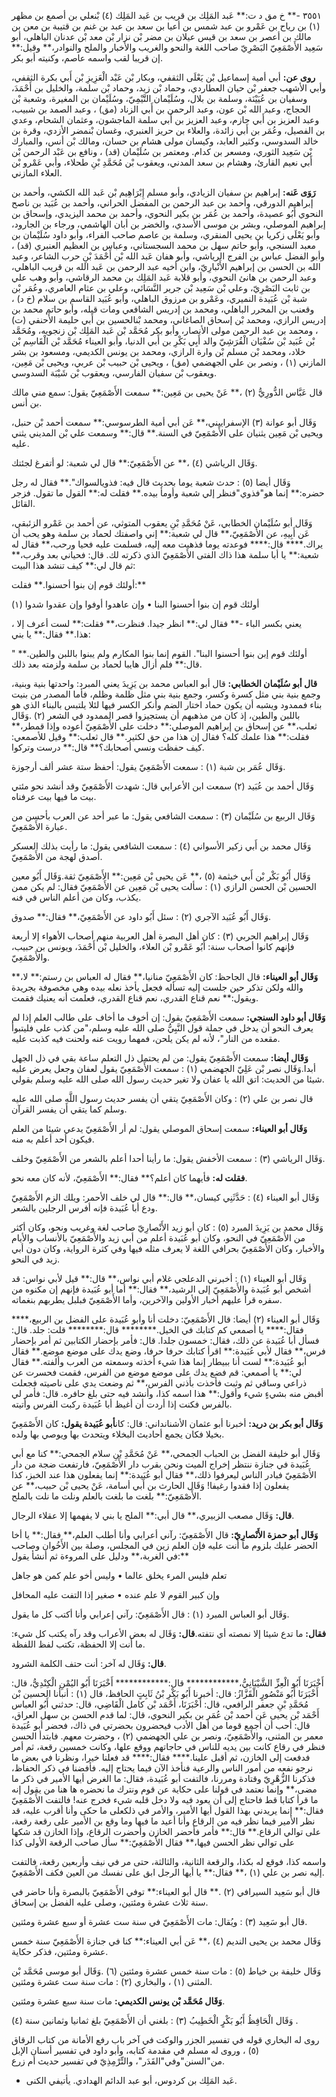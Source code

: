 ٣٥٥١ -** خ مق د ت:** عَبد المَلِك بن قريب بن عَبد المَلِك (٤) بْنعلي بن أصمع بن مظهر (١) بن رياح بن عَمْرو بن عبد شمس بن أعيا بن سعد بن عبد بن غنم بن قتيبة بن معن بن مالك بن أعصر بن سعد بن قيس عيلان بن مضر بْن نزار بْن معد بْن عدنان الباهلي، أبو سَعِيد الأَصْمَعِيّ البَصْرِيّ صاحب اللغة والنحو والغريب والأخبار والملح والنوادر،** وقيل:** إن قريبا لقب واسمه عاصم، وكنيته أبو بكر.

**روى عن:** أبي أمية إسماعيل بْن يَعْلَى الثقفي، وبكار بْن عَبْد الْعَزِيزِ بْن أَبي بكرة الثقفي، وأبي الأشهب جعفر بْن حيان العطاردي، وحماد بْن زيد، وحماد بْن سلمة، والخليل بن أَحْمَدَ، وسفيان بن عُيَيْنَة، وسلمة بن بلال، وسُلَيْمان التَّيْمِيّ، وسُلَيْمان بن المغيرة، وشعبة بْن الحجاج، وعبد الله بْن عون، وعبد الرحمن بن أَبي الزناد (مق) ، وعبد الصمد بن شبيب، وعبد العزيز بن أَبي حازم، وعبد العزيز بن أَبي سلمة الماجشون، وعثمان الشحام، وعدي بن الفصيل، وعُمَر بن أَبي زائدة، والعلاء بن حريز العنبري، وغسان بْنمضر الأزدي، وقرة بن خالد السدوسي، وكثير العابد، وكيسان مولى هشام بن حسان، ومالك بْن أنس، والمبارك بْن سَعِيد الثوري، ومسعر بن كدام. ومعتمر بن سُلَيْمان (قد) ، ونافع بن عَبْد الرحمن بْن أَبي نعيم القارئ، وهشام بن سعد المدني، ويعقوب بْن مُحَمَّدِ بْنِ طحلاء، وأبي عَمْرو بْن العلاء المازني.

**رَوَى عَنه:** إبراهيم بن سفيان الزيادي، وأبو مسلم إِبْرَاهِيم بْن عَبد الله الكشي، وأحمد بن إبراهيم الدورقي، وأحمد بن عبد الرحمن بن المفضل الحراني، وأحمد بن عُبَيد بن ناصح النحوي أَبُو عصيدة، وأحمد بن عُمَر بن بكير النحوي، وأحمد بن محمد اليزيدي، وإسحاق بن إبراهيم الموصلي، وبشر بن موسى الأسدي، والخضر بن أبان الهاشمي، ورجاء بن الجارود، وأبو يَعْلَى زكريا بن يحيى المنقري، وسلمة بن عاصم صاحب الفراء، وأبو داود سُلَيْمان بن معبد السنجي، وأبو حاتم سهل بن محمد السجستاني، وعباس بن العظيم العنبري (قد) ، وأبو الفضل عباس بن الفرج الرياشي، وأبو هفان عَبد الله بْن أَحْمَدَ بْنِ حرب الشاعر، وعبد الله بن الحسن بن إبراهيم الأَنْبارِيّ، وابن أخيه عبد الرحمن بن عَبد الله بن قريب الباهلي، وعبد الرحمن بن هانئ النحوي، وأبو قلابة عَبد المَلِك بن محمد الرقاشي، وأبو وهب علي بن ثابت البَصْرِيّ، وعلي بْن سَعِيد بْن جرير النَّسَائي، وعلي بن عثام العامري، وعُمَر بْن شبة بْن عُبَيدة النميري، وعَمْرو بن مرزوق الباهلي، وأبو عُبَيد القاسم بن سلام (خ د) ، وقعنب بن المحرر الباهلي، ومحمد بن إدريس الشافعي ومات قبله، وأبو حاتم محمد بن إدريس الرازي، ومحمد بْن إسحاق الصاغاني، ومحمد بْنالحسين بن أَبي حليمة الأَحنفي (ت) ، ومحمد بن عبد الرحمن مولى الأنصار، وأبو بكر مُحَمَّد بْن عَبد المَلِك بْن زنجويه، ومُحَمَّد بْن عُبَيد بْن سُفْيَان الْقُرَشِيّ والد أَبِي بَكْرِ بن أَبي الدنيا، وأبو العيناء مُحَمَّد بْن الْقَاسِم بْن خلاد، ومحمد بْن مسلم بْن وارة الرازي، ومحمد بن يونس الكديمي، ومسعود بن بشر المازني (١) ، ونصر بن علي الجهضمي (مق) ، ويحيى بْن حبيب بْن عربي، ويحيى بْن مَعِين، ويعقوب بْن سفيان الفارسي، ويعقوب بْن شَيْبَة السدوسي.

قال عَبَّاس الدُّورِيُّ (٢) ،** عَنْ يحيى بن مَعِين:** سمعت الأَصْمَعِيّ يقول: سمع مني مالك بن أنس.

وَقَال أبو عوانة (٣) الإسفراييني،** عَن أبي أمية الطرسوسي:** سمعت أحمد بْن حنبل، ويحيى بْن مَعِين يثنيان على الأَصْمَعِيّ في السنة.** قال:** وسمعت علي بْن المديني يثني عليه.

وَقَال الرياشي (٤) ،** عن الأَصْمَعِيّ:** قال لي شعبة: لو أتفرغ لجئتك.

وَقَال أيضا (٥) : حدث شعبة يوما بحديث قال فيه: فذويالسواك".** فقال له رجل حضره:** إنما هو"فذوي"فنظر إلي شعبة وأومأ بيده.** فقلت له:** القول ما تقول. فزجر القائل.

وَقَال أبو سُلَيْمان الخطابي، عَنْ مُحَمَّدِ بْنِ يعقوب المتوثي، عن أحمد بن عَمْرو الزئبقي، عَن أَبِيهِ، عن الأَصْمَعِيّ،** قال لي شعبة:** إني واصفتك لحماد بن سلمة وهو يحب أن يراك.**** قال:**** فوعدته يوما فذهبت معه إليه، فسلمت عليه فحيا ورحب،** فقال له شعبة:** يا أبا سلمة هذا ذاك الفتى الأَصْمَعِيّ الذي ذكرته لك. قال: فحياني بعد وقرب،** ثم قال لي:** كيف تنشد هذا البيت:

أولئك قوم إن بنوا أحسنوا.** فقلت:**

أولئك قوم إن بنوا أحسنوا البنا • وإن عاهدوا أوفوا وإن عقدوا شدوا (١)

، يعني بكسر الباء -** فقال لي:** انظر جيدا. فنظرت،** فقلت:** لست أعرف إلا هذا.** فقال:** يا بني:

" أولئك قوم إبن بنوا أحسنوا البنا". القوم إنما بنوا المكارم ولم يبنوا باللبن والطين.** قال:** فلم أزال هايبا لحماد بن سلمة ولزمته بعد ذلك.

**قال أبو سُلَيْمان الخطابي:** قال أبو العباس محمد بن يَزِيدَ يعني المبرد: واحدتها بنية وبنية، وجمع بنية بني مثل كسرة وكسر، وجمع بنية بني مثل ظلمة وظلم، فأما المصدر من بنيت بناء فممدود ويشبه أن يكون حماد اختار الضم وأنكر الكسر فيها لئلا يلتبس بالبناء الذي هو باللبن والطين، إذ كان من مذهبهم أن يستجيزوا قصر الممدود في الشعر (٢) .وَقَال ثعلب،** عن إسحاق بن إبراهيم الموصلي:** دخلت على الأَصْمَعِيّ أعوده وإذا قمطر،** فقلت:** هذا علمك كله؟ فقال إن هذا من حق لكثير.** قال ثعلب:** وقيل للأصمعي: كيف حفظت ونسي أصحابك؟** قال:** درست وتركوا.

وَقَال عُمَر بن شبة (١) : سمعت الأَصْمَعِيّ يقول: أحفظ ستة عشر ألف أرجوزة.

وَقَال أحمد بن عُبَيد (٢) سمعت ابن الأعرابي قال: شهدت الأَصْمَعِيّ وقد أنشد نحو مئتي بيت ما فيها بيت عرفناه.

وَقَال الربيع بن سُلَيْمان (٣) : سمعت الشافعي يقول: ما عبر أحد عن العرب بأحسن من عبارة الأَصْمَعِيّ.

وَقَال محمد بن أَبي زكير الأسواني (٤) : سمعت الشافعي يقول: ما رأيت بذلك العسكر أصدق لهجة من الأَصْمَعِيّ.

وَقَال أَبُو بَكْر بْن أَبي خيثمة (٥) ،** عَن يحيى بْن مَعِين:** الأَصْمَعِيّ ثقة.وَقَال أَبُو معين الحسين بْن الحسن الرازي (١) : سألت يحيى بْن مَعِين عن الأَصْمَعِيّ فقال: لم يكن ممن يكذب، وكان من أعلم الناس في فنه.

وَقَال أَبُو عُبَيد الآجري (٢) : سئل أَبُو داود عن الأَصْمَعِيّ،** فقال:** صدوق.

وَقَال إبراهيم الحربي (٣) : كان أهل البصرة أهل العربية منهم أصحاب الأهواء إلا أربعة فإنهم كانوا أصحاب سنة: أَبُو عَمْرو بْن العلاء، والخليل بْن أَحْمَدَ، ويونس بن حبيب، والأَصْمَعِيّ.

**وَقَال أبو العيناء:** قال الجاحظ: كان الأَصْمَعِيّ منانيا،** فقال له العباس بن رستم:** لا،** والله ولكن تذكر حين جلست إليه تسأله فجعل يأخذ نعله بيده وهي مخصوفة بجريدة ويقول:** نعم قناع القدري، نعم قناع القدري، فعلمت أنه يعنيك فقمت.

**وَقَال أبو داود السنجي:** سمعت الأَصْمَعِيّ يقول: إن أخوف ما أخاف على طالب العلم إذا لم يعرف النحو أن يدخل في جملة قول النَّبِيُّ صلى الله عليه وسلم،"من كذب علي فليتبوأ مقعده من النار"، لأنه لم يكن يلحن، فمهما رويت عنه ولحنت فيه كذبت عليه.

**وَقَال أيضا:** سمعت الأَصْمَعِيّ يقول: من لم يحتمل ذل التعلم ساعة بقي في ذل الجهل أبدا.وَقَال نصر بْن عَلِيّ الجهضمي (١) : سمعت الأَصْمَعِيّ يقول لعفان وجعل يعرض عليه شيئا من الحديث: اتق الله يا عفان ولا تغير حديث رسول الله صلى الله عليه وسلم بقولي.

قال نصر بن علي (٢) : وكان الأَصْمَعِيّ يتقي أن يفسر حديث رسول اللَّهِ صلى الله عليه وسلم كما يتقي أن يفسر القرآن.

**وَقَال أبو العيناء:** سمعت إسحاق الموصلي يقول: لم أر الأَصْمَعِيّ يدعي شيئا من العلم فيكون أحد أعلم به منه.

وَقَال الرياشي (٣) : سمعت الأخفش يقول: ما رأينا أحدا أعلم بالشعر من الأَصْمَعِيّ وخلف.

**فقلت له:** فأيهما كان أعلم؟** فقال:** الأَصْمَعِيّ، لأنه كان معه نحو.

وَقَال أبو العيناء (٤) : حَدَّثَنِي كيسان،** قال:** قال لي خلف الأحمر: ويلك الزم الأَصْمَعِيّ ودع أبا عُبَيدة فإنه أفرس الرجلين بالشعر.

وَقَال محمد بن يَزِيدَ المبرد (٥) : كان أبو زيد الأَنْصارِيّ صاحب لغة وغريب ونحو، وكان أكثر من الأَصْمَعِيّ في النحو، وكان أبو عُبَيدة أعلم من أبي زيد والأَصْمَعِيّ بالأنساب والأيام والأخبار، وكان الأَصْمَعِيّ بحرافي اللغة لا يعرف مثله فيها وفي كثرة الرواية، وكان دون أبي زيد في النحو.

وَقَال أبو العيناء (١) : أخبرني الدعلجي غلام أبي نواس،** قال:** قيل لأبي نواس: قد أشخص أبو عُبَيدة والأَصْمَعِيّ إلى الرشيد،** فقال:** أما أبو عُبَيدة فإنهم إن مكنوه من سفره قرأ عليهم أخبار الأولين والآخرين، وأما الأَصْمَعِيّ فبلبل يطربهم بنغماته.

وَقَال أبو العيناء (٢) أيضا: قال الأَصْمَعِيّ: دخلت أنا وأبو عُبَيدة على الفضل بن الربيع،**** فقال:**** يا أصمعي كم كتابك في الخيل.******** قال:******** قلت: جلد. قال: فسأل أبا عُبَيدة عن ذلك، فقال: خمسون جلدا. قال: فأمر بإحضار الكتابين ثم أمر بإحضار فرس،** فقال لأبي عُبَيدة:** اقرأ كتابك حرفا حرفا، وضع يدك على موضع موضع.** فقال أبو عُبَيدة:** لست أنا ببيطار إنما هذا شيء أخذته وسمعته من العرب وألفته.** فقال لي:** يا أصمعي: قم فضع يدك على موضع موضع من الفرس، فقمت فحسرت عن ذراعي وساقي ثم وثبت فأخذت بأذني الفرس،** ثم وضعت يدي على ناصيته فجعلت أقبض منه بشيءٍ شيء وأقول:** هذا اسمه كذا، وأنشد فيه حتى بلغ حافره. قال: فأمر لي بالفرس فكنت إذا أردت أن أغيظ أبا عُبَيدة ركبت الفرس وأتيته.

**وَقَال أبو بكر بن دريد:** أخبرنا أبو عثمان الأشنانداني: قال: كان**أبو عُبَيدة يقول:** كان الأَصْمَعِيّ بخيلا فكان يجمع أحاديث البخلاء ويتحدث بها ويوصي بها ولده.

وَقَال أبو خليفة الفضل بن الحباب الجمحي،** عَنْ مُحَمَّدِ بْنِ سلام الجمحي:** كنا مع أبي عُبَيدة في جنازة ننتظر إخراج الميت ونحن بقرب دار الأَصْمَعِيّ، فارتفعت ضجة من دار الأَصْمَعِيّ فبادر الناس ليعرفوا ذلك،** فقال أبو عُبَيدة:** إنما يفعلون هذا عند الخبز، كذا يفعلون إذا فقدوا رغيفا! وَقَال الحارث بن أَبي أسامة، عَنْ يحيى بْن حبيب،** عن الأَصْمَعِيّ:** بلغت ما بلغت بالعلم ونلت ما نلت بالملح.

**قال:** وَقَال مصعب الزبيري،** قال أبي:** الملح يا بني لا يفهمها إلا عقلاء الرجال.

**وَقَال أبو حمزة الأَنْصارِيّ:** قال الأَصْمَعِيّ: رآني أعرابي وأنا أطلب العلم،** فقال:** يا أخا الحضر عليك بلزوم ما أنت عليه فإن العلم زين في المجلس، وصلة بين الأَخُوان وصاحب في الغربة،** ودليل على المروءة ثم أنشأ يقول:**

تعلم فليس المرء يخلق عالما • وليس أخو علم كمن هو جاهل

وإن كبير القوم لا علم عنده • صغير إذا التفت عليه المحافل

وَقَال أبو العباس المبرد (١) : قال الأَصْمَعِيّ: رآني إعرابي وأنا أكتب كل ما يقول.

**فقال:** ما تدع شيئا إلا نمصته أي نتفته.**قال:** وَقَال له بعض الأعراب وقد رآه يكتب كل شيء: ما أنت إلا الحفظة، تكتب لفظ اللفظة.

**قال:** وَقَال له آخر: أنت حتف الكلمة الشرود.

أَخْبَرَنَا أَبُو الْعِزِّ الشَّيْبَانِيُّ،************ قال:************ أَخْبَرَنَا أَبُو اليُمْنِ الْكِنْدِيُّ، قال: أَخْبَرَنَا أَبُو مَنْصُورٍ الْقَزَّازُ: قال: أخبرنا أَبُو بَكْرِ بْنُ ثَابِتٍ الحافظ، قال (١) : أنبأنا الحسين بْن مُحَمَّدِ بْنِ جعفر الرافعي، قال: أَخْبَرَنَا، أَحْمَد بْن كامل الْقَاضِي، قال: حدثني أَبُو العباس أَحْمَد بْن يحيى عَن أحمد بْن عُمَر بن بكير النحوي، قال: لما قدم الحسن بن سهل العراق، قال: أحب أن أجمع قوما من أهل الأدب فيحضرون بحضرتي في ذاك، فحضر أبو عُبَيدة معمر بن المثنى، والأَصْمَعِيّ، ونصر بن علي الجهضمي (٢) ، وحضرت معهم. فابتدأ الحسن فنظر في رقاع كانت بين يديه للناس في حاجاتهم ووقع علها، وكانت خمسين رقعة، ثم أمر فدفعت إلى الخازن، ثم أقبل علينا.**** فقال:**** قد فعلنا خيرا، ونظرنا في بعض ما نرجو نفعه من أمور الناس والرعية فنأخذ الآن فيما يحتاج إليه. فأفضنا في ذكر الحفاظ، فذكرنا الزُّهْرِيّ وقتادة ومررنا، فالتفت أبو عُبَيدة، فقال: ما الغرض أيها الأمير في ذكر ما مضى،** وإنما نعتمد في قولنا على حكاية عن قوم ونترك ما نحضره ها هنا من يقول إنه ما قرأ كتابا قط فاحتاج إلى أن يعود فيه ولا دخل قلبه شيء فخرج عنه! فالتفت الأَصْمَعِيّ فقال:** إنما يريدني بهذا القول أيها الأمير، والأمر في ذلكعلى ما حكى وأنا أقرب عليه، قد نظر الأمير فيما نظر فيه من الرقاع وأنا أعيد ما فيها وما وقع بن الأمير على رقعة رقعة، على توالي الرقاع.** قال:** فأمر فأحضر الخازن وأحضرت الرقاع، وإذا الخازن قد شكها على توالي نظر الحسن فيها،** فقال الأَصْمَعِيّ:** سأل صاحب الرقعة الأولى كذا

واسمه كذا، فوقع له بكذا، والرقعة الثانية، والثالثة، حتى مر في نيف وأربعين رقعة، فالتفت إليه نصر بن علي (١) ،** فقال:** يا أيها الرجل ابق على نفسك من العين فكف الأَصْمَعِيّ.

قال أبو سَعِيد السيرافي (٢) .** قال أبو العيناء:** توفي الأَصْمَعِيّ بالبصرة وأنا حاضر في سنة ثلاث عشرة ومئتين، وصلى عليه الفضل بن إسحاق.

قال أبو سَعِيد (٣) : ويُقال: مات الأَصْمَعِيّ في سنة ست عشرة أو سبع عشرة ومئتين.

وَقَال محمد بن يحيى النديم (٤) ،** عَن أبي العيناء:** كنا في جنازة الأَصْمَعِيّ سنة خمس عشرة ومئتين، فذكر حكاية.

وَقَال خليفة بن خياط (٥) : مات سنة خمس عشرة ومئتين (٦) .وَقَال أبو موسى مُحَمَّد بْن المثنى (١) ، والبخاري (٢) : مات سنة ست عشرة ومئتين.

**وَقَال مُحَمَّد بْن يونس الكديمي:** مات سنة سبع عشرة ومئتين.

وَقَال الْحَافِظُ أَبُو بَكْرٍ الْخَطِيبُ (٣) : بلغني أن الأَصْمَعِيّ بلغ ثمانيا وثمانين سنة (٤) .

روى له البخاري قوله في تفسير الجزر والوكت في آخر باب رفع الأمانة من كتاب الرقاق (٥) ، وروى له مسلم في مقدمة كتابه، وأبو داود في تفسير أسنان الإبل من"السنن"وفي"القَدَر"، والتِّرْمِذِيّ في تفسير حديث أم زرع.

- عَبد المَلِك بن كردوس، أبو عبد الدائم الهدادي. يأتيفي الكنى.